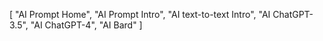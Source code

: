 [
  "AI Prompt Home",
  "AI Prompt Intro",
  "AI text-to-text Intro",
  "AI ChatGPT-3.5",
  "AI ChatGPT-4",
  "AI Bard"
]